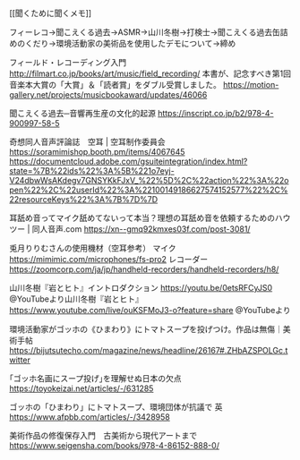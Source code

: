 [[聞くために聞くメモ]]

フィーレコ→聞こえくる過去→ASMR→山川冬樹→打検士→聞こえくる過去缶詰めのくだり→環境活動家の美術品を使用したデモについて→締め


フィールド・レコーディング入門 http://filmart.co.jp/books/art/music/field_recording/
本書が、記念すべき第1回音楽本大賞の「大賞」＆「読者賞」をダブル受賞しました。
https://motion-gallery.net/projects/musicbookaward/updates/46066


聞こえくる過去─音響再生産の文化的起源
https://inscript.co.jp/b2/978-4-900997-58-5


奇想同人音声評論誌　空耳 | 空耳制作委員会
https://soramimishop.booth.pm/items/4067645 
https://documentcloud.adobe.com/gsuiteintegration/index.html?state=%7B%22ids%22%3A%5B%221o7eyj-V24dbwWsAKdegv7GNSYKkFJxV_%22%5D%2C%22action%22%3A%22open%22%2C%22userId%22%3A%22100149186627574152577%22%2C%22resourceKeys%22%3A%7B%7D%7D

耳舐め音ってマイク舐めてないって本当？理想の耳舐め音を依頼するためのハウツー | 同人音声.com https://xn--gmq92kmxes03f.com/post-3081/ 

兎月りりむさんの使用機材（空耳参考）
マイク
https://mimimic.com/microphones/fs-pro2
レコーダー
https://zoomcorp.com/ja/jp/handheld-recorders/handheld-recorders/h8/


山川冬樹『岩とヒト』イントロダクション https://youtu.be/0etsRFCyJS0 @YouTubeより山川冬樹『岩とヒト』 https://www.youtube.com/live/ouKSFMoJ3-o?feature=share @YouTubeより


環境活動家がゴッホの《ひまわり》にトマトスープを投げつけ。作品は無傷｜美術手帖 https://bijutsutecho.com/magazine/news/headline/26167#.ZHbAZSPOLGc.twitter 

｢ゴッホ名画にスープ投げ｣を理解せぬ日本の欠点 https://toyokeizai.net/articles/-/631285 

ゴッホの「ひまわり」にトマトスープ、環境団体が抗議で 英
https://www.afpbb.com/articles/-/3428958

美術作品の修復保存入門　古美術から現代アートまで
https://www.seigensha.com/books/978-4-86152-888-0/